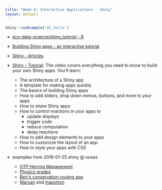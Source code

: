 ```yaml
---
title: "Week 8: Interactive Applications - Shiny"
layout: default
---
```


```r
shiny::runExample('01_hello')
```

- [eco-data-science/shiny\_tutorial - R](https://github.com/eco-data-science/shiny_tutorial)
- [Building Shiny apps - an interactive tutorial](http://deanattali.com/blog/building-shiny-apps-tutorial/)
- [Shiny - Articles](http://shiny.rstudio.com/articles/)
- [Shiny - Tutorial](http://shiny.rstudio.com/tutorial/). The video covers everything you need to know to build your own Shiny apps. You’ll learn:
  - The architecture of a Shiny app
  - A template for making apps quickly
  - The basics of building Shiny apps
  - How to add sliders, drop down menus, buttons, and more to your apps
  - How to share Shiny apps
  - How to control reactions in your apps to
    - update displays
    - trigger code
    - reduce computation
    - delay reactions
  - How to add design elements to your apps
  - How to customize the layout of an app
  - How to style your apps with CSS


- examples from 2016-01-25 shiny @ nceas
  - [OTP Herring Management](https://szuwalski.shinyapps.io/ForageFishMSE/)
  - [Physics grades](https://oharascience.shinyapps.io/shinyFCI/)
  - [Ben's conservation routing app](http://shiny.env.duke.edu/bbest/consmap/)
  - [Marxan](http://marxan.net/shinyapps.html) and [mapotron](http://marxan.net/rshiny/GIS/mapotron206/)
